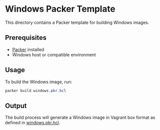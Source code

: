 # Windows Packer Template

This directory contains a Packer template for building Windows images.

## Prerequisites

- [Packer](https://www.packer.io/downloads) installed
- Windows host or compatible environment

## Usage

To build the Windows image, run:

```powershell
packer build windows.pkr.hcl
```

## Output

The build process will generate a Windows image in Vagrant box format as defined in [windows.pkr.hcl](windows.pkr.hcl).
